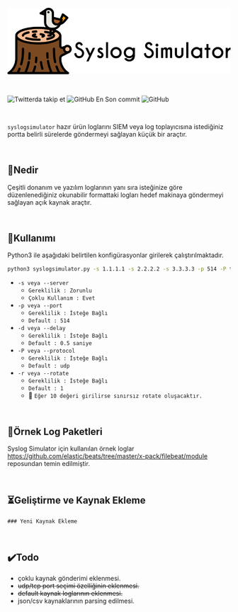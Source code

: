 ![syslog_simulator_logo](/img/logo.png)

<br />

![Twitterda takip et](https://img.shields.io/twitter/follow/enesilhaydin?style=social)
![GitHub En Son commit](https://img.shields.io/github/last-commit/enesilhaydin/syslogsimulator)
![GitHub](https://img.shields.io/github/license/enesilhaydin/syslogsimulator)

<br />

`syslogsimulator` hazır ürün loglarını SIEM veya log toplayıcısına istediğiniz portta belirli sürelerde göndermeyi sağlayan küçük bir araçtır. 

<br />

## 🚀Nedir

Çeşitli donanım ve yazılım loglarının yanı sıra isteğinize göre düzenlenediğiniz okunabilir formattaki logları hedef makinaya göndermeyi sağlayan açık kaynak araçtır.

<br />

## 🔨Kullanımı
Python3 ile aşağıdaki belirtilen konfigürasyonlar girilerek çalıştırılmaktadır.
```bash
python3 syslogsimulator.py -s 1.1.1.1 -s 2.2.2.2 -s 3.3.3.3 -p 514 -P tcp -r 1 -d 0.1
```
 + `-s veya --server` 
    + `Gereklilik : Zorunlu`
    +  `Çoklu Kullanım : Evet`
 + `-p veya --port`
    + `Gereklilik : İsteğe Bağlı`
    + `Default : 514`
 + `-d veya --delay`
    + `Gereklilik : İsteğe Bağlı`
    + `Default : 0.5 saniye`
 + `-P veya --protocol`
    + `Gereklilik : İsteğe Bağlı`
    + `Default : udp`
 + `-r veya --rotate`
    + `Gereklilik : İsteğe Bağlı`
    + `Default : 1`
    + 🔔 `Eğer 10 değeri girilirse sınırsız rotate oluşacaktır.`
    
<br />


## 📰Örnek Log Paketleri

Syslog Simulator için kullanılan örnek loglar https://github.com/elastic/beats/tree/master/x-pack/filebeat/module reposundan temin edilmiştir.

<br />

## ⏳Geliştirme ve Kaynak Ekleme

	### Yeni Kaynak Ekleme
<br />

## ✔️Todo

+ çoklu kaynak gönderimi eklenmesi.
+ ~~udp/tcp port seçimi özelliğinin eklenmesi.~~
+ ~~default kaynak loglarının eklenmesi.~~
+ json/csv kaynaklarının parsing edilmesi.
